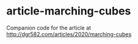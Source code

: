 # article-marching-cubes
Companion code for the article at http://dgr582.com/articles/2020/marching-cubes
